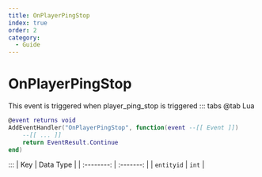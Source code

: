 ```yaml
---
title: OnPlayerPingStop
index: true
order: 2
category:
  - Guide
---
```


# OnPlayerPingStop
This event is triggered when player_ping_stop is triggered
::: tabs
@tab Lua
```lua
@event returns void
AddEventHandler("OnPlayerPingStop", function(event --[[ Event ]])
    --[[ ... ]]
    return EventResult.Continue
end)
```

:::
|     Key    | Data Type |
| :--------: | :-------: |
| `entityid` |   `int`   |
